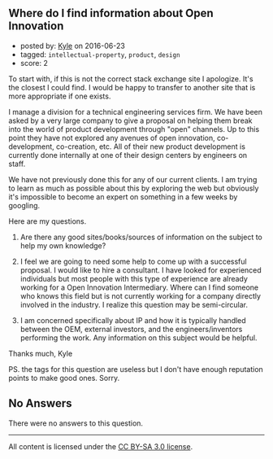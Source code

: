 ## Where do I find information about Open Innovation

- posted by: [Kyle](https://stackexchange.com/users/4440825/kyle) on 2016-06-23
- tagged: `intellectual-property`, `product`, `design`
- score: 2

<p>To start with, if this is not the correct stack exchange site I apologize.  It's the closest I could find.  I would be happy to transfer to another site that is more appropriate if one exists.</p>

<p>I manage a division for a technical engineering services firm.  We have been asked by a very large company to give a proposal on helping them break into the world of product development through "open" channels.  Up to this point they have not explored any avenues of open innovation, co-development, co-creation, etc.  All of their new product development is currently done internally at one of their design centers by engineers on staff.</p>

<p>We have not previously done this for any of our current clients.  I am trying to learn as much as possible about this by exploring the web but obviously it's impossible to become an expert on something in a few weeks by googling.  </p>

<p>Here are my questions.</p>

<ol>
<li><p>Are there any good sites/books/sources of information on the subject to help my own knowledge?</p></li>
<li><p>I feel we are going to need some help to come up with a successful proposal.  I would like to hire a consultant.  I have looked for experienced individuals but most people with this type of experience are already working for a Open Innovation Intermediary.  Where can I find someone who knows this field but is not currently working for a company directly involved in the industry.  I realize this question may be semi-circular.</p></li>
<li><p>I am concerned specifically about IP and how it is typically handled between the OEM, external investors, and the engineers/inventors performing the work.  Any information on this subject would be helpful.</p></li>
</ol>

<p>Thanks much,
Kyle</p>

<p>PS. the tags for this question are useless but I don't have enough reputation points to make good ones.  Sorry.</p>


## No Answers

There were no answers to this question.


---

All content is licensed under the [CC BY-SA 3.0 license](https://creativecommons.org/licenses/by-sa/3.0/).
